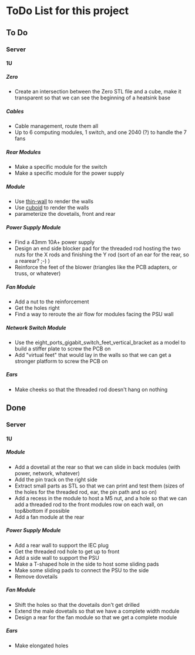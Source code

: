 # ToDo List for this project

## To Do

### Server

#### 1U

##### Zero

- Create an intersection between the Zero STL file and a cube, make it transparent so that we can see the beginning of a heatsink base

##### Cables

- Cable management, route them all 	
- Up to 6 computing modules, 1 switch, and one 2040 (?) to handle the 7 fans

##### Rear Modules

- Make a specific module for the switch
- Make a specific module for the power supply

##### Module

- Use [thin-wall](https://github.com/revarbat/BOSL2/wiki/walls.scad#module-thinning_wall) to render the walls
- Use [cuboid](https://github.com/revarbat/BOSL2/wiki/shapes3d.scad) to render the walls
- parameterize the dovetails, front and rear

##### Power Supply Module

- Find a 43mm 10A+ power supply
- Design an end side blocker pad for the threaded rod hosting the two nuts for the X rods and finishing the Y rod (sort of an ear for the rear, so a rearear? ;-) )
- Reinforce the feet of the blower (triangles like the PCB adapters, or truss, or whatever)

##### Fan Module

- Add a nut to the reinforcement
- Get the holes right
- Find a way to reroute the air flow for modules facing the PSU wall

##### Network Switch Module

- Use the eight_ports_gigabit_switch_feet_vertical_bracket as a model to build a stiffer plate to screw the PCB on
- Add "virtual feet" that would lay in the walls so that we can get a stronger platform to screw the PCB on

##### Ears

- Make cheeks so that the threaded rod doesn't hang on nothing

## Done

### Server

#### 1U

##### Module

- Add a dovetail at the rear so that we can slide in back modules (with power, network, whatever)
- Add the pin track on the right side
- Extract small parts as STL so that we can print and test them (sizes of the holes for the threaded rod, ear, the pin path and so on)
- Add a recess in the module to host a M5 nut, and a hole so that we can add a threaded rod to the front modules row on each wall, on top&bottom if possible
- Add a fan module at the rear

##### Power Supply Module

- Add a rear wall to support the IEC plug
- Get the threaded rod hole to get up to front
- Add a side wall to support the PSU
- Make a T-shaped hole in the side to host some sliding pads
- Make some sliding pads to connect the PSU to the side
- Remove dovetails

##### Fan Module

- Shift the holes so that the dovetails don't get drilled
- Extend the male dovetails so that we have a complete width module
- Design a rear for the fan module so that we get a complete module

##### Ears

- Make elongated holes
